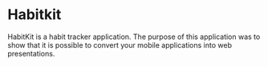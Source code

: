 # Habitkit

HabitKit is a habit tracker application. The purpose of this application was to show that it is possible to convert your mobile applications into web presentations.




